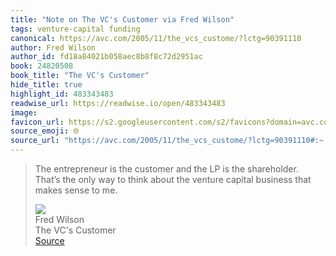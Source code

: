 ```yaml
---
title: "Note on The VC's Customer via Fred Wilson"
tags: venture-capital funding
canonical: https://avc.com/2005/11/the_vcs_custome/?lctg=90391110
author: Fred Wilson
author_id: fd18a84021b058aec8b8f8c72d2951ac
book: 24820508
book_title: "The VC's Customer"
hide_title: true
highlight_id: 483343483
readwise_url: https://readwise.io/open/483343483
image: 
favicon_url: https://s2.googleusercontent.com/s2/favicons?domain=avc.com
source_emoji: 🌐
source_url: "https://avc.com/2005/11/the_vcs_custome/?lctg=90391110#:~:text=The%20entrepreneur%20is,sense%20to%20me."
---
```


> The entrepreneur is the customer and the LP is the shareholder. That’s the only way to think about the venture capital business that makes sense to me.
> <div class="quoteback-footer"><div class="quoteback-avatar"><img class="mini-favicon" src="https://s2.googleusercontent.com/s2/favicons?domain=avc.com"></div><div class="quoteback-metadata"><div class="metadata-inner"><span style="display:none">FROM:</span><div aria-label="Fred Wilson" class="quoteback-author"> Fred Wilson</div><div aria-label="The VC's Customer" class="quoteback-title"> The VC's Customer</div></div></div><div class="quoteback-backlink"><a target="_blank" aria-label="go to the full text of this quotation" rel="noopener" href="https://avc.com/2005/11/the_vcs_custome/?lctg=90391110#:~:text=The%20entrepreneur%20is,sense%20to%20me." class="quoteback-arrow"> Source</a></div></div>
